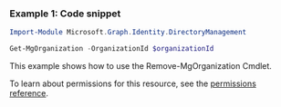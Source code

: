 ### Example 1: Code snippet

```powershellImport-Module Microsoft.Graph.Identity.DirectoryManagement

Get-MgOrganization -OrganizationId $organizationId
```
This example shows how to use the Remove-MgOrganization Cmdlet.
To learn about permissions for this resource, see the [permissions reference](/graph/permissions-reference).

